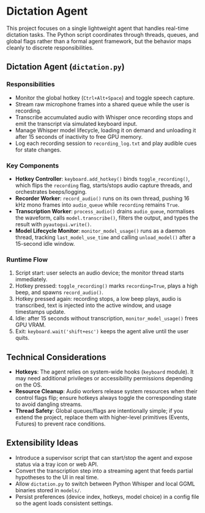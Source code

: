 # Dictation Agent

This project focuses on a single lightweight agent that handles real-time dictation tasks. The Python script coordinates through threads, queues, and global flags rather than a formal agent framework, but the behavior maps cleanly to discrete responsibilities.

## Dictation Agent (`dictation.py`)

### Responsibilities
- Monitor the global hotkey (`Ctrl+Alt+Space`) and toggle speech capture.
- Stream raw microphone frames into a shared queue while the user is recording.
- Transcribe accumulated audio with Whisper once recording stops and emit the transcript via simulated keyboard input.
- Manage Whisper model lifecycle, loading it on demand and unloading it after 15 seconds of inactivity to free GPU memory.
- Log each recording session to `recording_log.txt` and play audible cues for state changes.

### Key Components
- **Hotkey Controller**: `keyboard.add_hotkey()` binds `toggle_recording()`, which flips the `recording` flag, starts/stops audio capture threads, and orchestrates beeps/logging.
- **Recorder Worker**: `record_audio()` runs on its own thread, pushing 16 kHz mono frames into `audio_queue` while `recording` remains `True`.
- **Transcription Worker**: `process_audio()` drains `audio_queue`, normalises the waveform, calls `model.transcribe()`, filters the output, and types the result with `pyautogui.write()`.
- **Model Lifecycle Monitor**: `monitor_model_usage()` runs as a daemon thread, tracking `last_model_use_time` and calling `unload_model()` after a 15-second idle window.

### Runtime Flow
1. Script start: user selects an audio device; the monitor thread starts immediately.
2. Hotkey pressed: `toggle_recording()` marks `recording=True`, plays a high beep, and spawns `record_audio()`.
3. Hotkey pressed again: recording stops, a low beep plays, audio is transcribed, text is injected into the active window, and usage timestamps update.
4. Idle: after 15 seconds without transcription, `monitor_model_usage()` frees GPU VRAM.
5. Exit: `keyboard.wait('shift+esc')` keeps the agent alive until the user quits.

## Technical Considerations
- **Hotkeys**: The agent relies on system-wide hooks (`keyboard` module). It may need additional privileges or accessibility permissions depending on the OS.
- **Resource Cleanup**: Audio workers release system resources when their control flags flip; ensure hotkeys always toggle the corresponding state to avoid dangling streams.
- **Thread Safety**: Global queues/flags are intentionally simple; if you extend the project, replace them with higher-level primitives (Events, Futures) to prevent race conditions.

## Extensibility Ideas
- Introduce a supervisor script that can start/stop the agent and expose status via a tray icon or web API.
- Convert the transcription step into a streaming agent that feeds partial hypotheses to the UI in real time.
- Allow `dictation.py` to switch between Python Whisper and local GGML binaries stored in `models/`.
- Persist preferences (device index, hotkeys, model choice) in a config file so the agent loads consistent settings.
